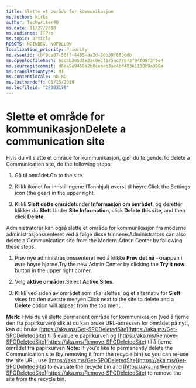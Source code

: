 ```yaml
---
title: Slette et område for kommunikasjon
ms.author: kirks
author: Techwriter40
ms.date: 11/27/2018
ms.audience: ITPro
ms.topic: article
ROBOTS: NOINDEX, NOFOLLOW
localization_priority: Priority
ms.assetid: cbf9ca67-56ff-4455-aa2d-30b39f883ddb
ms.openlocfilehash: 6ccbb205dfe3ac0ecf175ac77973f04f09f3f5e4
ms.sourcegitcommit: d6ea5e9458a2b8ceaab3ac4bd483e1130b9a398a
ms.translationtype: MT
ms.contentlocale: nb-NO
ms.lasthandoff: 01/15/2019
ms.locfileid: "28303178"
---
```

# <a name="delete-a-communication-site"></a><span data-ttu-id="b4000-102">Slette et område for kommunikasjon</span><span class="sxs-lookup"><span data-stu-id="b4000-102">Delete a communication site</span></span>

<span data-ttu-id="b4000-103">Hvis du vil slette et område for kommunikasjon, gjør du følgende:</span><span class="sxs-lookup"><span data-stu-id="b4000-103">To delete a Communication site, do the following steps:</span></span> 
  
1. <span data-ttu-id="b4000-104">Gå til området.</span><span class="sxs-lookup"><span data-stu-id="b4000-104">Go to the site.</span></span> 
  
2. <span data-ttu-id="b4000-105">Klikk ikonet for innstillingene (Tannhjul) øverst til høyre.</span><span class="sxs-lookup"><span data-stu-id="b4000-105">Click the Settings icon (the gear) in the upper right.</span></span> 
  
3. <span data-ttu-id="b4000-106">Klikk **Slett dette området**under **Informasjon om området**, og deretter klikker du **Slett**.</span><span class="sxs-lookup"><span data-stu-id="b4000-106">Under **Site Information**, click **Delete this site**, and then click **Delete**.</span></span> 
  
<span data-ttu-id="b4000-107">Administratorer kan også slette et område for kommunikasjon fra moderne administrasjonssenteret ved å følge disse trinnene:</span><span class="sxs-lookup"><span data-stu-id="b4000-107">Administrators can also delete a Communication site from the Modern Admin Center by following these steps:</span></span> 
  
1. <span data-ttu-id="b4000-108">Prøv nye administrasjonssenteret ved å klikke **Prøv det nå** -knappen i øvre høyre hjørne.</span><span class="sxs-lookup"><span data-stu-id="b4000-108">Try the new Admin Center by clicking the **Try it now** button in the upper right corner.</span></span> 
  
2. <span data-ttu-id="b4000-109">Velg **aktive områder**.</span><span class="sxs-lookup"><span data-stu-id="b4000-109">Select **Active Sites**.</span></span> 
  
3. <span data-ttu-id="b4000-110">Klikk ved siden av området som skal slettes, og et alternativ for **Slett** vises fra den øverste menyen.</span><span class="sxs-lookup"><span data-stu-id="b4000-110">Click next to the site to delete and a **Delete** option will appear from the top menu.</span></span> 
  
 <span data-ttu-id="b4000-111">**Merk:** Hvis du vil slette permanent område for kommunikasjon (ved å fjerne den fra papirkurven) slik at du kan bruke URL-adressen for området på nytt, kan du bruke [https://aka.ms/Get-SPODeletedSite](https://aka.ms/Get-SPODeletedSite) til å evaluere papirkurven og [https://aka.ms/Remove-SPODeletedSite](https://aka.ms/Remove-SPODeletedSite) til å fjerne området fra papirkurven.</span><span class="sxs-lookup"><span data-stu-id="b4000-111">**Note:** If you'd like to permanently delete the Communication site (by removing it from the recycle bin) so you can re-use the site URL, use [https://aka.ms/Get-SPODeletedSite](https://aka.ms/Get-SPODeletedSite) to evaluate the recycle bin and [https://aka.ms/Remove-SPODeletedSite](https://aka.ms/Remove-SPODeletedSite) to remove the site from the recycle bin.</span></span> 
  

